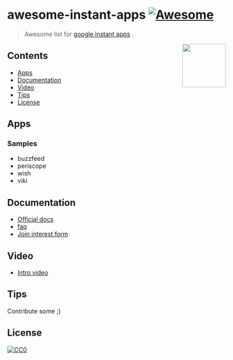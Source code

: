 # awesome-instant-apps  [![Awesome](https://cdn.rawgit.com/sindresorhus/awesome/d7305f38d29fed78fa85652e3a63e154dd8e8829/media/badge.svg)](https://github.com/sindresorhus/awesome)

> Awesome list for [google instant apps](https://developer.android.com/topic/instant-apps/index.html) .

[<img src="https://rawgit.com/wzpan/awesome-instant-apps/master/android.png" align="right" width="100">](http://g.co/InstantApps)


## Contents 

- [Apps](#apps)
- [Documentation](#documentation)
- [Video](#video)
- [Tips](#tips)
- [License](#license)

## Apps

### Samples

- buzzfeed
- periscope
- wish
- viki

## Documentation

- [Official docs](http://g.co/InstantApps)
- [faq](https://developer.android.com/topic/instant-apps/faqs.html)
- [Join interest form](https://docs.google.com/forms/d/1S3MzsMVIlchLCqyNLaFbv64llxWaf90QSeYLeswco90/viewform)

## Video

- [Intro video](https://www.youtube.com/watch?v=cosqlfqrpFA)

## Tips

Contribute some ;)

## License

[![CC0](http://mirrors.creativecommons.org/presskit/buttons/88x31/svg/cc-zero.svg)](https://creativecommons.org/publicdomain/zero/1.0/)

